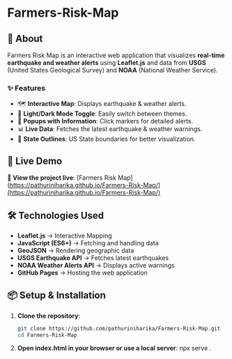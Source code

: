 # Farmers-Risk-Map

## 📖 About
Farmers Risk Map is an interactive web application that visualizes **real-time earthquake and weather alerts** using **Leaflet.js** and data from **USGS** (United States Geological Survey) and **NOAA** (National Weather Service).  

### ✨ Features
- 🗺️ **Interactive Map**: Displays earthquake & weather alerts.
- 🔄 **Light/Dark Mode Toggle**: Easily switch between themes.
- 📍 **Popups with Information**: Click markers for detailed alerts.
- 📊 **Live Data**: Fetches the latest earthquake & weather warnings.
- 📌 **State Outlines**: US State boundaries for better visualization.

## 🚀 Live Demo
**🔗 View the project live**: [Farmers Risk Map](https://pathuriniharika.github.io/Farmers-Risk-Map/](https://pathuriniharika.github.io/Farmers-Risk-Map/)

## 🛠️ Technologies Used
- **Leaflet.js** → Interactive Mapping
- **JavaScript (ES6+)** → Fetching and handling data
- **GeoJSON** → Rendering geographic data
- **USGS Earthquake API** → Fetches latest earthquakes
- **NOAA Weather Alerts API** → Displays active warnings
- **GitHub Pages** → Hosting the web application

## 📦 Setup & Installation
1. **Clone the repository**:
   ```bash
   git clone https://github.com/pathuriniharika/Farmers-Risk-Map.git
   cd Farmers-Risk-Map

2. **Open index.html in your browser or use a local server**:
    npx serve .
